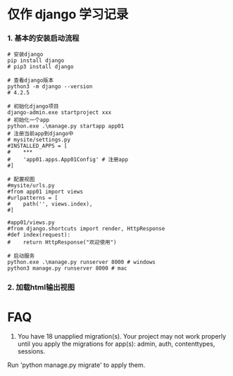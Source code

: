 # 仅作 django 学习记录

### 1. 基本的安装启动流程
```shell
# 安装django
pip install django
# pip3 install django

# 查看django版本
python3 -m django --version
# 4.2.5

# 初始化django项目
django-admin.exe startproject xxx
# 初始化一个app
python.exe .\manage.py startapp app01
# 注册当前app到django中
# mysite/settings.py
#INSTALLED_APPS = [
#    ***
#    'app01.apps.App01Config' # 注册app
#]

# 配置视图
#mysite/urls.py
#from app01 import views
#urlpatterns = [
#    path('', views.index),
#]

#app01/views.py
#from django.shortcuts import render, HttpResponse
#def index(request):
#    return HttpResponse("欢迎使用")

# 启动服务
python.exe .\manage.py runserver 8000 # windows
python3 manage.py runserver 8000 # mac
```

### 2. 加载html输出视图


# FAQ
1. You have 18 unapplied migration(s). Your project may not work properly until you apply the migrations for app(s): admin, auth, contenttypes, sessions.

Run 'python manage.py migrate' to apply them.

